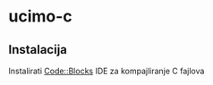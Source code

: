 # ucimo-c

## Instalacija

Instalirati [Code::Blocks](http://www.codeblocks.org/) IDE za kompajliranje C fajlova
